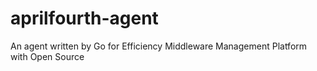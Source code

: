 # aprilfourth-agent
An agent written by Go for Efficiency Middleware Management Platform with Open Source
